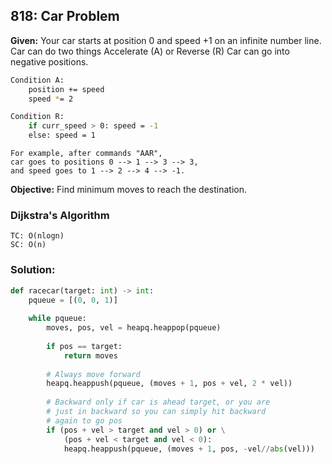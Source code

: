 ## 818: Car Problem

**Given:**
Your car starts at position 0 and speed +1 on an infinite number line.
Car can do two things Accelerate (A) or Reverse (R)
Car can go into negative positions.

```bash
Condition A:
    position += speed
    speed *= 2

Condition R:
    if curr_speed > 0: speed = -1
    else: speed = 1 
```
```
For example, after commands "AAR", 
car goes to positions 0 --> 1 --> 3 --> 3,
and speed goes to 1 --> 2 --> 4 --> -1.
```

**Objective:**
Find minimum moves to reach the destination.

### Dijkstra's Algorithm
```
TC: O(nlogn)
SC: O(n)
```
### Solution:

```python
def racecar(target: int) -> int:
    pqueue = [(0, 0, 1)]
    
    while pqueue:
        moves, pos, vel = heapq.heappop(pqueue)
        
        if pos == target:
            return moves
        
        # Always move forward
        heapq.heappush(pqueue, (moves + 1, pos + vel, 2 * vel))
        
        # Backward only if car is ahead target, or you are
        # just in backward so you can simply hit backward
        # again to go pos
        if (pos + vel > target and vel > 0) or \
            (pos + vel < target and vel < 0):
            heapq.heappush(pqueue, (moves + 1, pos, -vel//abs(vel)))
```

